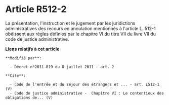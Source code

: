 # Article R512-2

La présentation, l'instruction et le jugement par les juridictions administratives des recours en annulation mentionnés à
l'article L. 512-1 obéissent aux règles définies par le chapitre VI du titre VII du livre VII du code de justice
administrative.

**Liens relatifs à cet article**

	**Modifié par**:

	  - Décret n°2011-819 du 8 juillet 2011 - art. 2

	**Cite**:

	  - Code de l'entrée et du séjour des étrangers et ... - art. L512-1 (V)
	  - Code de justice administrative -  Chapitre VI : Le contentieux des obligations de... (V)
